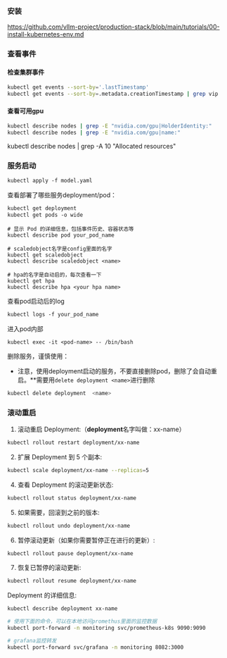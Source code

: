 ### 安装

https://github.com/vllm-project/production-stack/blob/main/tutorials/00-install-kubernetes-env.md


### 查看事件

#### 检查集群事件

```Bash
kubectl get events --sort-by='.lastTimestamp'
kubectl get events --sort-by=.metadata.creationTimestamp | grep vip
```

#### 查看可用gpu

```bash
kubectl describe nodes | grep -E "nvidia.com/gpu|HolderIdentity:" 
kubectl describe nodes | grep -E "nvidia.com/gpu|name:"
```

kubectl describe nodes | grep -A 10 "Allocated resources"

### 服务启动

```Markdown
kubectl apply -f model.yaml
```

查看部署了哪些服务deployment/pod：

```Markdown
kubectl get deployment
kubectl get pods -o wide
```

```
# 显示 Pod 的详细信息，包括事件历史、容器状态等
kubectl describe pod your_pod_name

# scaledobject名字是config里面的名字 
kubectl get scaledobject 
kubectl describe scaledobject <name> 

# hpa的名字是自动启的，每次查看一下 
kubectl get hpa 
kubectl describe hpa <your hpa name>
```

查看pod启动后的log

```Markdown
kubectl logs -f your_pod_name
```

进入pod内部

```Plain
kubectl exec -it <pod-name> -- /bin/bash
```

删除服务，谨慎使用：
- 注意，使用deployment启动的服务，不要直接删除pod，删除了会自动重启。**需要用`delete deployment <name>`进行删除

```Bash
kubectl delete deployment  <name>
```

### 滚动重启

1. 滚动重启 Deployment:（**deployment**名字叫做：xx-name）
    

```Bash
kubectl rollout restart deployment/xx-name
```

2. 扩展 Deployment 到 5 个副本:
    

```Bash
kubectl scale deployment/xx-name --replicas=5
```

4. 查看 Deployment 的滚动更新状态:
    

```Bash
kubectl rollout status deployment/xx-name
```

5. 如果需要，回滚到之前的版本:
    

```Bash
kubectl rollout undo deployment/xx-name
```

6. 暂停滚动更新（如果你需要暂停正在进行的更新）:
    

```Bash
kubectl rollout pause deployment/xx-name
```

7. 恢复已暂停的滚动更新:
    

```Bash
kubectl rollout resume deployment/xx-name
```

Deployment 的详细信息:

```Bash
kubectl describe deployment xx-name
```

```bash
# 使用下面的命令，可以在本地访问promethus里面的监控数据 
kubectl port-forward -n monitoring svc/prometheus-k8s 9090:9090 

# grafana监控转发 
kubectl port-forward svc/grafana -n monitoring 8082:3000
```
